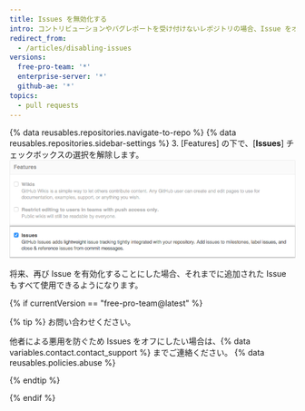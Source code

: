 ```yaml
---
title: Issues を無効化する
intro: コントリビューションやバグレポートを受け付けないレポジトリの場合、Issue をオフにしたほうがよいかもしれません。
redirect_from:
  - /articles/disabling-issues
versions:
  free-pro-team: '*'
  enterprise-server: '*'
  github-ae: '*'
topics:
  - pull requests
---
```


{% data reusables.repositories.navigate-to-repo %}
{% data reusables.repositories.sidebar-settings %}
3. [Features] の下で、[**Issues**] チェックボックスの選択を解除します。 ![[Issues] チェックボックスの解除](/assets/images/help/issues/issues_settings_remove_from_repo.png)

将来、再び Issue を有効化することにした場合、それまでに追加された Issue もすべて使用できるようになります。

{% if currentVersion == "free-pro-team@latest" %}

{% tip %}
お問い合わせください。

他者による悪用を防ぐため Issues をオフにしたい場合は、{% data variables.contact.contact_support %} までご連絡ください。
{% data reusables.policies.abuse %}

{% endtip %}

{% endif %}
